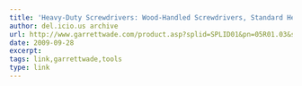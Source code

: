 ```yaml
---
title: 'Heavy-Duty Screwdrivers: Wood-Handled Screwdrivers, Standard Head Screwdriv'
author: del.icio.us archive
url: http://www.garrettwade.com/product.asp?splid=SPLID01&pn=05R01.03&sid=%20%3Chttp://garrettwade.com/product.asp?pn=05R01.03&sid=%3E%20WGWAMAKE&lm=wade&bhcd2=1254195000
date: 2009-09-28
excerpt: 
tags: link,garrettwade,tools
type: link
---
```

